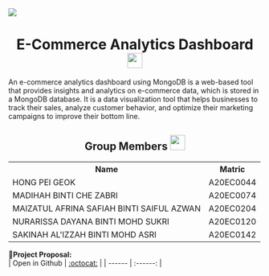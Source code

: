 <img src='https://www.zuplic.com/wp-content/uploads/2018/07/eCommerce-Animated-GIF.gif'/>
<h1 align="center">E-Commerce Analytics Dashboard <img width=30px; height=30px src='https://user-images.githubusercontent.com/120556342/213840786-a564d96a-9798-4a3a-902b-ed90f1e9cef1.png'/>
</h1>
An e-commerce analytics dashboard using MongoDB is a web-based tool that provides insights and analytics on e-commerce data, which is stored in a MongoDB database. It is a data visualization tool that helps businesses to track their sales, analyze customer behavior, and optimize their marketing campaigns to improve their bottom line.
<br>

<h2 align=center>Group Members <img width=30px; height=30px src="https://user-images.githubusercontent.com/120556342/215398734-609ba04a-88e5-44b5-9eaa-239ac8edd091.png"></h2>
<table align=center>
  <tr>
    <th>Name</th>
    <th>Matric</th>
  </tr>
  <tr>
    <td>HONG PEI GEOK</td>
    <td>A20EC0044</td>
  </tr>
  <tr>
    <td>MADIHAH BINTI CHE ZABRI</td>
    <td>A20EC0074</td>
  </tr>
    <tr>
    <td>MAIZATUL AFRINA SAFIAH BINTI SAIFUL AZWAN</td>
    <td>A20EC0204</td>
  </tr>
    <tr>
    <td>NURARISSA DAYANA BINTI MOHD SUKRI</td>
    <td>A20EC0120</td>
  </tr>
  <tr>
    <td>SAKINAH AL'IZZAH BINTI MOHD ASRI</td>
    <td>A20EC0142</td>
  </tr>
</table>

🌟<b>Project Proposal: </b><br>
| Open in Github |  [:octocat:](https://github.com/drshahizan/special-topic-data-engineering/blob/main/project/proposal/Regex/Proposal_Regex.md) |
|  ------ | :------: | 

